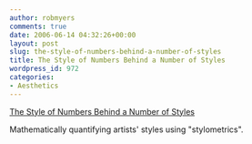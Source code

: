 ```yaml
---
author: robmyers
comments: true
date: 2006-06-14 04:32:26+00:00
layout: post
slug: the-style-of-numbers-behind-a-number-of-styles
title: The Style of Numbers Behind a Number of Styles
wordpress_id: 972
categories:
- Aesthetics
---
```


[The Style of Numbers Behind a Number of Styles](http://chronicle.com/temp/reprint.php?id=4fvlt82gn640d1rp48srbpjsvlzhmyrs)  
  
Mathematically quantifying artists' styles using "stylometrics".  


